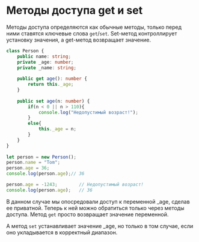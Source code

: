 # Методы доступа get и set

Методы доступа определяются как обычные методы, только перед ними ставятся ключевые слова `get`/`set`. Set-метод контроллирует установку значения, а get-метод возвращает значение.

```ts
class Person {
    public name: string;
    private _age: number;
    private _name: string;
  
    public get age(): number {
        return this._age;
    }
  
    public set age(n: number) {
        if(n < 0 || n > 110){
            console.log("Недопустимый возраст!");
        }
        else{
            this._age = n;
        }
    }
}
 
let person = new Person();
person.name = "Tom";
person.age = 36;
console.log(person.age);// 36

person.age = -1243;        // Недопустимый возраст!   
console.log(person.age);   // 36 
```

В данном случае мы опосредовали доступ к переменной _age, сделав ее приватной. Теперь к ней можно обратиться только через методы доступа. Метод `get` просто возвращает значение переменной.

А метод `set` устанавливает значение _age, но только в том случае, если оно укладывается в корректный диапазон.

